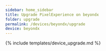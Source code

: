 ```yaml
---
sidebar: home_sidebar
title: Upgrade PixelExperience on beyondx
folder: upgrade
permalink: /devices/beyondx/upgrade
device: beyondx
---
```

{% include templates/device_upgrade.md %}
